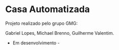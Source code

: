 # Casa Automatizada

Projeto realizado pelo grupo GMG:

Gabriel Lopes, 
Michael Brenno, 
Guilherme Valentim.





- Em desenvolvimento -



